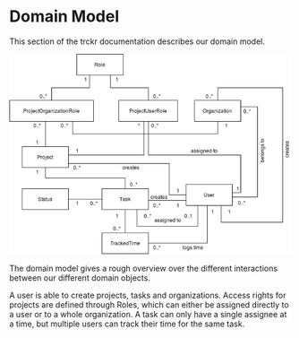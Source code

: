 # Domain Model

This section of the trckr documentation describes our domain model.


![DomainModel](../../../img/trckr_domain_model.png)

The domain model gives a rough overview over the different interactions between our different domain objects. 

A user is able to create projects, tasks and organizations. Access rights for projects are defined through Roles, which can either be assigned directly to a user or to a whole organization. A task can only have a single assignee at a time, but multiple users can track their time for the same task.
